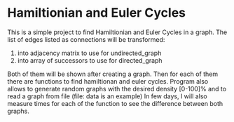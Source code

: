 # Hamiltionian and Euler Cycles
This is a simple project to find Hamiltionian and Euler Cycles in a graph.
The list of edges listed as connections will be transformed:
1) into adjacency matrix to use for undirected_graph
2) into array of successors to use for directed_graph

Both of them will be shown after creating a graph.
Then for each of them there are functions to find hamiltionan and euler cycles.
Program also allows to generate random graphs with the desired density [0-100]% and to read a graph from file (file: data is an example)
In few days, I will also measure times for each of the function to see the difference between both graphs.
